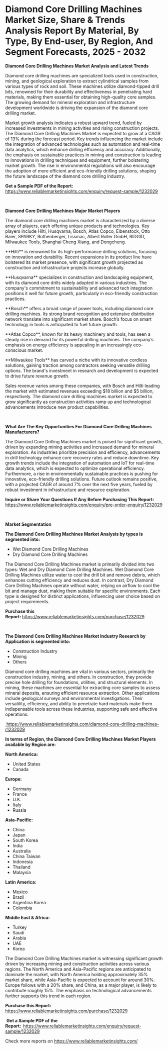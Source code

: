 <p><h1>Diamond Core Drilling Machines Market Size, Share & Trends Analysis Report By Material, By Type, By End-user, By Region, And Segment Forecasts, 2025 - 2032</h1></p><p><strong>Diamond Core Drilling Machines Market Analysis and Latest Trends</strong></p>
<p><p>Diamond core drilling machines are specialized tools used in construction, mining, and geological exploration to extract cylindrical samples from various types of rock and soil. These machines utilize diamond-tipped drill bits, renowned for their durability and effectiveness in penetrating hard materials, making them essential for obtaining high-quality core samples. The growing demand for mineral exploration and infrastructure development worldwide is driving the expansion of the diamond core drilling market.</p><p>Market growth analysis indicates a robust upward trend, fueled by increased investments in mining activities and rising construction projects. The Diamond Core Drilling Machines Market is expected to grow at a CAGR of 13% during the forecast period. Key trends influencing the market include the integration of advanced technologies such as automation and real-time data analytics, which enhance drilling efficiency and accuracy. Additionally, the emphasis on sustainable practices in mining and construction is leading to innovations in drilling techniques and equipment, further bolstering market growth. The rise in environmental regulations will also encourage the adoption of more efficient and eco-friendly drilling solutions, shaping the future landscape of the diamond core drilling industry.</p></p>
<p><strong>Get a Sample PDF of the Report:&nbsp;</strong> <a href="https://www.reliablemarketinsights.com/enquiry/request-sample/1232029?utm_campaign=3121&utm_medium=2&utm_source=Github&utm_content=ia&utm_term=10042025&utm_id=diamond-core-drilling-machines">https://www.reliablemarketinsights.com/enquiry/request-sample/1232029</a></p>
<p>&nbsp;</p>
<p><strong>Diamond Core Drilling Machines Major Market Players</strong></p>
<p><p>The diamond core drilling machines market is characterized by a diverse array of players, each offering unique products and technologies. Key players include Hilti, Husqvarna, Bosch, Atlas Copco, Eibenstock, Otto Baier, SPARKY, Rothenberger, Lissmac, Albert Roller GmbH, RIDGID, Milwaukee Tools, Shanghai Cheng Xiang, and Dongcheng.</p><p>**Hilti** is renowned for its high-performance drilling solutions, focusing on innovation and durability. Recent expansions in its product line have bolstered its market presence, with significant growth projected as construction and infrastructure projects increase globally.</p><p>**Husqvarna** specializes in construction and landscaping equipment, with its diamond core drills widely adopted in various industries. The company's commitment to sustainability and advanced tech integration positions it well for future growth, particularly in eco-friendly construction practices.</p><p>**Bosch** offers a broad range of power tools, including diamond core drilling machines. Its strong brand recognition and extensive distribution network translate into significant market share. Bosch’s focus on smart technology in tools is anticipated to fuel future growth.</p><p>**Atlas Copco**, known for its heavy machinery and tools, has seen a steady rise in demand for its powerful drilling machines. The company’s emphasis on energy efficiency is appealing in an increasingly eco-conscious market.</p><p>**Milwaukee Tools** has carved a niche with its innovative cordless solutions, gaining traction among contractors seeking versatile drilling options. The brand's investment in research and development is expected to drive future revenue growth.</p><p>Sales revenue varies among these companies, with Bosch and Hilti leading the market with estimated revenues exceeding $18 billion and $5 billion, respectively. The diamond core drilling machines market is expected to grow significantly as construction activities ramp up and technological advancements introduce new product capabilities.</p></p>
<p>&nbsp;</p>
<p><strong>What Are The Key Opportunities For Diamond Core Drilling Machines Manufacturers?</strong></p>
<p><p>The Diamond Core Drilling Machines market is poised for significant growth, driven by expanding mining activities and increased demand for mineral exploration. As industries prioritize precision and efficiency, advancements in drill technology enhance core recovery rates and reduce downtime. Key growth trends include the integration of automation and IoT for real-time data analytics, which is expected to optimize operational efficiency. Furthermore, a rise in environmentally sustainable practices is pushing for innovative, eco-friendly drilling solutions. Future outlook remains positive, with a projected CAGR of around 7% over the next five years, fueled by robust investment in infrastructure and resource exploration.</p></p>
<p><strong>Inquire or Share Your Questions If Any Before Purchasing This Report:</strong> <a href="https://www.reliablemarketinsights.com/enquiry/pre-order-enquiry/1232029?utm_campaign=3121&utm_medium=2&utm_source=Github&utm_content=ia&utm_term=10042025&utm_id=diamond-core-drilling-machines">https://www.reliablemarketinsights.com/enquiry/pre-order-enquiry/1232029</a></p>
<p>&nbsp;</p>
<p><strong>Market Segmentation</strong></p>
<p><strong>The Diamond Core Drilling Machines Market Analysis by types is segmented into:</strong></p>
<p><ul><li>Wet Diamond Core Drilling Machines</li><li>Dry Diamond Core Drilling Machines</li></ul></p>
<p><p>The Diamond Core Drilling Machines market is primarily divided into two types: Wet and Dry Diamond Core Drilling Machines. Wet Diamond Core Drilling Machines utilize water to cool the drill bit and remove debris, which enhances cutting efficiency and reduces dust. In contrast, Dry Diamond Core Drilling Machines operate without water, relying on airflow to cool the bit and manage dust, making them suitable for specific environments. Each type is designed for distinct applications, influencing user choice based on project requirements.</p></p>
<p><strong>Purchase this Report:&nbsp;</strong><a href="https://www.reliablemarketinsights.com/purchase/1232029?utm_campaign=3121&utm_medium=2&utm_source=Github&utm_content=ia&utm_term=10042025&utm_id=diamond-core-drilling-machines">https://www.reliablemarketinsights.com/purchase/1232029</a></p>
<p>&nbsp;</p>
<p><strong>The Diamond Core Drilling Machines Market Industry Research by Application is segmented into:</strong></p>
<p><ul><li>Construction Industry</li><li>Mining</li><li>Others</li></ul></p>
<p><p>Diamond core drilling machines are vital in various sectors, primarily the construction industry, mining, and others. In construction, they provide precise hole drilling for foundations, utilities, and structural elements. In mining, these machines are essential for extracting core samples to assess mineral deposits, ensuring efficient resource extraction. Other applications include geological surveys and environmental investigations. Their versatility, efficiency, and ability to penetrate hard materials make them indispensable tools across these industries, supporting safe and effective operations.</p></p>
<p><a href="https://www.reliablemarketinsights.com/diamond-core-drilling-machines-r1232029?utm_campaign=3121&utm_medium=2&utm_source=Github&utm_content=ia&utm_term=10042025&utm_id=diamond-core-drilling-machines">&nbsp;https://www.reliablemarketinsights.com/diamond-core-drilling-machines-r1232029</a></p>
<p><strong>In terms of Region, the Diamond Core Drilling Machines Market Players available by Region are:</strong></p>
<p>
    <p> <strong> North America: </strong>
        <ul>
            <li>United States</li>
            <li>Canada</li>
        </ul>
        </p> 
    <p> <strong> Europe: </strong>
        <ul>
            <li>Germany</li>
            <li>France</li>
            <li>U.K.</li>
            <li>Italy</li>
            <li>Russia</li>
        </ul>
        </p> 
    <p> <strong> Asia-Pacific: </strong>
        <ul>
            <li>China</li>
            <li>Japan</li>
            <li>South Korea</li>
            <li>India</li>
            <li>Australia</li>
            <li>China Taiwan</li>
            <li>Indonesia</li>
            <li>Thailand</li>
            <li>Malaysia</li>
        </ul>
        </p> 
    <p> <strong> Latin America: </strong>
        <ul>
            <li>Mexico</li>
            <li>Brazil</li>
            <li>Argentina Korea</li>
            <li>Colombia</li>
        </ul>
        </p> 
    <p> <strong> Middle East & Africa: </strong>
        <ul>
            <li>Turkey</li>
            <li>Saudi</li>
            <li>Arabia</li>
            <li>UAE</li>
            <li>Korea</li>
        </ul>
    </p>
    </p>
<p><p>The Diamond Core Drilling Machines market is witnessing significant growth driven by increasing mining and construction activities across various regions. The North America and Asia-Pacific regions are anticipated to dominate the market, with North America holding approximately 35% market share, while Asia-Pacific is expected to account for around 30%. Europe follows with a 20% share, and China, as a major player, is likely to contribute roughly 15%. The emphasis on technological advancements further supports this trend in each region.</p></p>
<p><strong>Purchase this Report: </strong><a href="https://www.reliablemarketinsights.com/purchase/1232029?utm_campaign=3121&utm_medium=2&utm_source=Github&utm_content=ia&utm_term=10042025&utm_id=diamond-core-drilling-machines">https://www.reliablemarketinsights.com/purchase/1232029</a></p>
<p>&nbsp;<strong>Get a Sample PDF of the Report:&nbsp;&nbsp;</strong><a href="https://www.reliablemarketinsights.com/enquiry/request-sample/1232029?utm_campaign=3121&utm_medium=2&utm_source=Github&utm_content=ia&utm_term=10042025&utm_id=diamond-core-drilling-machines">https://www.reliablemarketinsights.com/enquiry/request-sample/1232029</a></p>
<p><strong></strong></p>
<p>Check more reports on <a href="https://www.reliablemarketinsights.com/?utm_campaign=3121&utm_medium=2&utm_source=Github&utm_content=ia&utm_term=10042025&utm_id=diamond-core-drilling-machines">https://www.reliablemarketinsights.com/</a></p>